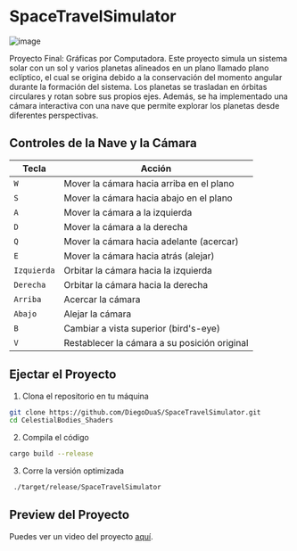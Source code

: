 # SpaceTravelSimulator
![image](https://github.com/user-attachments/assets/0394e284-be49-4fd1-84dd-100c71459a3a)

Proyecto Final: Gráficas por Computadora. Este proyecto simula un sistema solar con un sol y varios planetas alineados en un plano llamado plano eclíptico, el cual se origina debido a la conservación del momento angular durante la formación del sistema. Los planetas se trasladan en órbitas circulares y rotan sobre sus propios ejes. Además, se ha implementado una cámara interactiva con una nave que permite explorar los planetas desde diferentes perspectivas.

## Controles de la Nave y la Cámara

| Tecla       | Acción                                 |
|-------------|----------------------------------------|
| `W`         | Mover la cámara hacia arriba en el plano |
| `S`         | Mover la cámara hacia abajo en el plano |
| `A`         | Mover la cámara a la izquierda        |
| `D`         | Mover la cámara a la derecha          |
| `Q`         | Mover la cámara hacia adelante (acercar) |
| `E`         | Mover la cámara hacia atrás (alejar)  |
| `Izquierda` | Orbitar la cámara hacia la izquierda  |
| `Derecha`   | Orbitar la cámara hacia la derecha    |
| `Arriba`    | Acercar la cámara                     |
| `Abajo`     | Alejar la cámara                      |
| `B`         | Cambiar a vista superior (bird's-eye) |
| `V`         | Restablecer la cámara a su posición original |

## Ejectar el Proyecto 

1. Clona el repositorio en tu máquina
```bash
git clone https://github.com/DiegoDuaS/SpaceTravelSimulator.git
cd CelestialBodies_Shaders
```

2. Compila el código
```bash
cargo build --release
```

3. Corre la versión optimizada
```bash
 ./target/release/SpaceTravelSimulator
```

## Preview del Proyecto

Puedes ver un video del proyecto [aquí](https://youtu.be/aXQaL_PY0oM).
